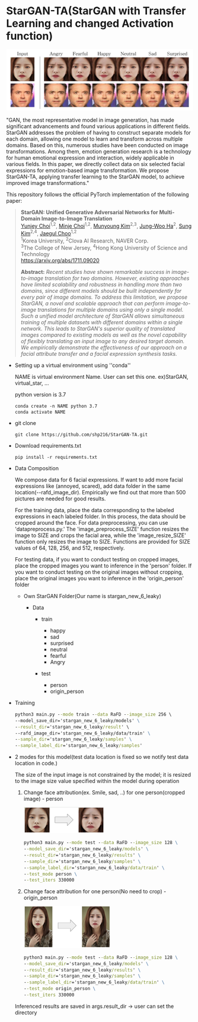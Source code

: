 # StarGAN-TA(StarGAN with Transfer Learning and changed Activation function)

<img src="./pics/total_image.png" alt="total_image" style="zoom:50%;" />

"GAN, the most representative model in image generation, has made significant advancements and found various applications in different fields. StarGAN addresses the problem of having to construct separate models for each domain, allowing one model to learn and transform across multiple domains. Based on this, numerous studies have been conducted on image transformations. Among them, emotion generation research is a technology for human emotional expression and interaction, widely applicable in various fields. In this paper, we directly collect data on six selected facial expressions for emotion-based image transformation. We propose StarGAN-TA, applying transfer learning to the StarGAN model, to achieve improved image transformations."

This repository follows the official PyTorch implementation of the following paper:

> **StarGAN: Unified Generative Adversarial Networks for Multi-Domain Image-to-Image Translation**<br>
> [Yunjey Choi](https://github.com/yunjey)<sup>1,2</sup>, [Minje Choi](https://github.com/mjc92)<sup>1,2</sup>, [Munyoung Kim](https://www.facebook.com/munyoung.kim.1291)<sup>2,3</sup>, [Jung-Woo Ha](https://www.facebook.com/jungwoo.ha.921)<sup>2</sup>, [Sung Kim](https://www.cse.ust.hk/~hunkim/)<sup>2,4</sup>, [Jaegul Choo](https://sites.google.com/site/jaegulchoo/)<sup>1,2</sup>    <br/>
> <sup>1</sup>Korea University, <sup>2</sup>Clova AI Research, NAVER Corp. <br>
> <sup>3</sup>The College of New Jersey, <sup>4</sup>Hong Kong University of Science and Technology <br/>
> https://arxiv.org/abs/1711.09020 <br>
>
> **Abstract:** *Recent studies have shown remarkable success in image-to-image translation for two domains. However, existing approaches have limited scalability and robustness in handling more than two domains, since different models should be built independently for every pair of image domains. To address this limitation, we propose StarGAN, a novel and scalable approach that can perform image-to-image translations for multiple domains using only a single model. Such a unified model architecture of StarGAN allows simultaneous training of multiple datasets with different domains within a single network. This leads to StarGAN's superior quality of translated images compared to existing models as well as the novel capability of flexibly translating an input image to any desired target domain. We empirically demonstrate the effectiveness of our approach on a facial attribute transfer and a facial expression synthesis tasks.*

* Setting up a virtual environment using ''conda''

  NAME is virtual environment Name. User can set this one. ex)StarGAN, virtual_star, ... 

  python version is 3.7 

  ```terminal
  conda create -n NAME python 3.7
  conda activate NAME
  ```

* git clone 

  ```terminal
  git clone https://github.com/shp216/StarGAN-TA.git
  ```

  

* Download requirements.txt

  ```terminal
  pip install -r requirements.txt
  ```

  



* Data Composition

  We compose data for 6 facial expressions. If want to add more facial expressions like (annoyed, scared), add data folder in the same location(--rafd_image_dir). Empirically we find out that more than 500 pictures are needed for good results.

  For the training data, place the data corresponding to the labeled expressions in each labeled folder. In this process, the data should be cropped around the face. For data preprocessing, you can use 'datapreprocess.py.' The 'image_preprocess_SIZE' function resizes the image to SIZE and crops the facial area, while the 'image_resize_SIZE' function only resizes the image to SIZE. Functions are provided for SIZE values of 64, 128, 256, and 512, respectively.

  For testing data, if you want to conduct testing on cropped images, place the cropped images you want to inference in the 'person' folder. If you want to conduct testing on the original images without cropping, place the original images you want to inference in the 'origin_person' folder

  - Own StarGAN Folder(Our name is stargan_new_6_leaky)

    - Data

      - train

        - happy
        - sad
        - surprised
        - neutral
        - fearful
        - Angry
      
      - test
      
        - person
        - origin_person

        

* Training

  ``` cmd
  python3 main.py --mode train --data RaFD --image_size 256 \ 
  --model_save_dir='stargan_new_6_leaky/models' \
  --result_dir='stargan_new_6_leaky/result' \ 
  --rafd_image_dir='stargan_new_6_leaky/data/train' \
  --sample_dir='stargan_new_6_leaky/samples' \
  --sample_label_dir='stargan_new_6_leaky/samples'
  ```

  

* 2 modes for this model(test data location is fixed so we notify test data location in code.)

  The size of the input image is not constrained by the model; it is resized to the image size value specified within the model during operation

  1. Change face attribution(ex. Smile, sad, ..) for one person(cropped image) - person

     <img src="./pics/cropped.png" alt="cropped" style="zoom: 25%;" />

     ```cmd
     python3 main.py --mode test --data RaFD --image_size 128 \
     --model_save_dir='stargan_new_6_leaky/models' \
     --result_dir='stargan_new_6_leaky/results' \
     --sample_dir='stargan_new_6_leaky/samples' \
     --sample_label_dir='stargan_new_6_leaky/data/train' \
     --test_mode person \
     --test_iters 330000
     ```

     

  2. Change face attribution for one person(No need to crop) - origin_person

     <img src="./pics/original.png" alt="cropped" style="zoom: 25%;" />

     ```cmd
     python3 main.py --mode test --data RaFD --image_size 128 \
     --model_save_dir='stargan_new_6_leaky/models' \
     --result_dir='stargan_new_6_leaky/results' \
     --sample_dir='stargan_new_6_leaky/samples' \
     --sample_label_dir='stargan_new_6_leaky/data/train' \
     --test_mode origin_person \
     --test_iters 330000
     ```

     

  Inferenced results are saved in args.result_dir -> user can set the directory

  

  

